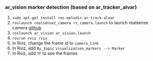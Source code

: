 ### ar_vision marker detection (based on ar_tracker_alvar)

1. ``` sudo apt-get install ros-melodic-ar-track-alvar ```
2. ``` roslaunch realsense2_camera rs_camera.launch ``` to launch realsense camera [github](https://github.com/IntelRealSense/realsense-ros)
3. ``` roslaunch ar_vision ar_vision.launch ``` 
4. ``` rosrun rviz rviz ```
5. In Rviz, change the frame id to ``` camera_link ```
6. In Rviz, add ``` By_topic ``` ```visualization_markers --> Marker ```
7. In Rviz, add ``` TF ``` to see the frames
